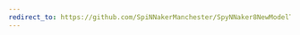 ```yaml
---
redirect_to: https://github.com/SpiNNakerManchester/SpyNNaker8NewModelTemplate/archive/4.0.0.zip
---
```

